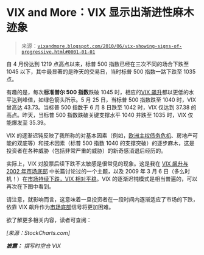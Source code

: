 <!--yml

分类：未分类

日期：2024-05-18 17:07:06

-->

# VIX and More：VIX 显示出渐进性麻木迹象

> 来源：[`vixandmore.blogspot.com/2010/06/vix-showing-signs-of-progressive.html#0001-01-01`](http://vixandmore.blogspot.com/2010/06/vix-showing-signs-of-progressive.html#0001-01-01)

自 4 月份达到 1219 点高点以来，标普 500 指数已经在三次不同的场合下跌至 1045 以下，其中最显著的是昨天的交易日，当时标普 500 指数一路下跌至 1035 点。

有趣的是，每次**标准普尔 500 指数**跌破 1045 时，相应的[VIX 飙升](http://vixandmore.blogspot.com/search/label/VIX%20spikes)都以更低的水平达到峰值，如绿色箭头所示。5 月 25 日，当标普 500 指数跌至 1040 时，VIX 曾高达 43.73。当标普 500 指数于 6 月 8 日跌至 1042 时，VIX 仅达到 37.38 的高点。昨天，当标普 500 指数跌破关键支撑水平 1040 并跌至 1035 时，VIX 仅能爆发至 35.39。

VIX 的逐渐迟钝反映了我所称的对基本因素（例如，[欧洲主权债务危机](http://vixandmore.blogspot.com/search/label/European%20sovereign%20debt%20crisis)、房地产可能的双底等）和技术因素（标普 500 指数 1040 的支撑突破）的逐步麻木，这是投资者在各种威胁（包括非常严重的威胁）的新奇感消退后经历的。 

实际上，VIX 对股票后续下跌不太敏感是很常见的现象。这是我在 [VIX 飙升与 2002 年市场底部](http://vixandmore.blogspot.com/2008/09/vix-spikes-and-2002-market-bottom.html) 中长篇讨论过的一个主题，以及 2009 年 3 月 6 日（多么时机！）在[市场持续下跌，VIX 相对平稳](http://vixandmore.blogspot.com/2009/03/markets-continue-to-fall-vix-relatively.html)。VIX 的逐渐迟钝模式是相当普遍的，可以再次在下图中看到。

请注意，就影响而言，这意味着一旦投资者在一段时间内逐渐适应了市场的下跌，依靠 VIX 飙升作为[市场底部](http://vixandmore.blogspot.com/search/label/market%20bottoms)信号将更加困难。

欲了解更多相关内容，读者可查阅：

*[来源：StockCharts.com]*

***披露：*** *撰写时空仓 VIX*
